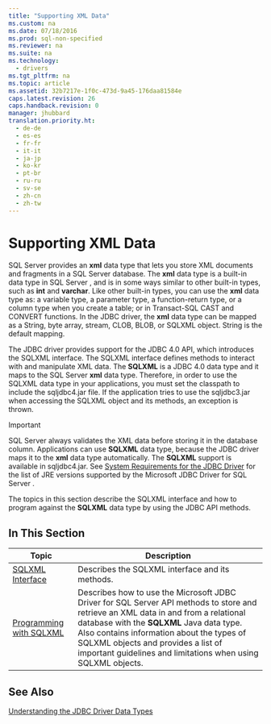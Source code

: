 ```yaml
---
title: "Supporting XML Data"
ms.custom: na
ms.date: 07/18/2016
ms.prod: sql-non-specified
ms.reviewer: na
ms.suite: na
ms.technology: 
  - drivers
ms.tgt_pltfrm: na
ms.topic: article
ms.assetid: 32b7217e-1f0c-473d-9a45-176daa81584e
caps.latest.revision: 26
caps.handback.revision: 0
manager: jhubbard
translation.priority.ht: 
  - de-de
  - es-es
  - fr-fr
  - it-it
  - ja-jp
  - ko-kr
  - pt-br
  - ru-ru
  - sv-se
  - zh-cn
  - zh-tw
---
```

# Supporting XML Data
   SQL Server  provides an **xml** data type that lets you store XML documents and fragments in a  SQL Server  database. The **xml** data type is a built-in data type in  SQL Server , and is in some ways similar to other built-in types, such as **int** and **varchar**. Like other built-in types, you can use the **xml** data type as: a variable type, a parameter type, a function-return type, or a column type when you create a table; or in  Transact\-SQL  CAST and CONVERT functions. In the JDBC driver, the **xml** data type can be mapped as a String, byte array, stream, CLOB, BLOB, or SQLXML object. String is the default mapping.  
  
 The JDBC driver provides support for the JDBC 4.0 API, which introduces the SQLXML interface. The SQLXML interface defines methods to interact with and manipulate XML data. The **SQLXML** is a JDBC 4.0 data type and it maps to the  SQL Server **xml** data type. Therefore, in order to use the SQLXML data type in your applications, you must set the classpath to include the sqljdbc4.jar file. If the application tries to use the sqljdbc3.jar when accessing the SQLXML object and its methods, an exception is thrown.  
  
> [!IMPORTANT]  
>   SQL Server  always validates the XML data before storing it in the database column. Applications can use **SQLXML** data type, because the JDBC driver maps it to the **xml** data type automatically. The **SQLXML** support is available in sqljdbc4.jar. See [System Requirements for the JDBC Driver](../content/System-Requirements-for-the-JDBC-Driver.md) for the list of JRE versions supported by the  Microsoft JDBC Driver for SQL Server .  
  
 The topics in this section describe the SQLXML interface and how to program against the **SQLXML** data type by using the JDBC API methods.  
  
## In This Section  
  
|Topic|Description|  
|-----------|-----------------|  
|[SQLXML Interface](../content/SQLXML-Interface.md)|Describes the SQLXML interface and its methods.|  
|[Programming with SQLXML](../content/Programming-with-SQLXML.md)|Describes how to use the  Microsoft JDBC Driver for SQL Server  API methods to store and retrieve an XML data in and from a relational database with the **SQLXML** Java data type. Also contains information about the types of SQLXML objects and provides a list of important guidelines and limitations when using SQLXML objects.|  
  
## See Also  
 [Understanding the JDBC Driver Data Types](../content/Understanding-the-JDBC-Driver-Data-Types.md)  
  
  